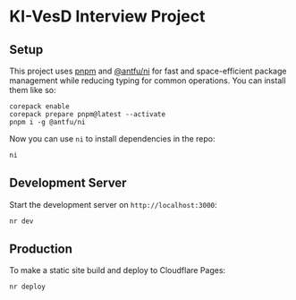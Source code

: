 # KI-VesD Interview Project

## Setup

This project uses [pnpm](https://pnpm.io/installation) and [@antfu/ni](https://github.com/antfu/ni) for fast and space-efficient package management while reducing typing for common operations. You can install them like so:

```
corepack enable
corepack prepare pnpm@latest --activate
pnpm i -g @antfu/ni
```

Now you can use `ni` to install dependencies in the repo:

```bash
ni
```

## Development Server

Start the development server on `http://localhost:3000`:

```bash
nr dev
```

## Production

To make a static site build and deploy to Cloudflare Pages:

```bash
nr deploy
```